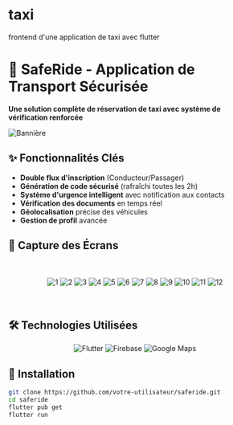 # taxi
frontend d'une application de taxi avec flutter
# 🚕 SafeRide - Application de Transport Sécurisée

**Une solution complète de réservation de taxi avec système de vérification renforcée**

![Bannière](https://via.placeholder.com/1200x400/0D47A1/FFFFFF?text=SafeRide+-+Sécurité+et+Fiabilité)

## ✨ Fonctionnalités Clés

- **Double flux d'inscription** (Conducteur/Passager)
- **Génération de code sécurisé** (rafraîchi toutes les 2h)
- **Système d'urgence intelligent** avec notification aux contacts
- **Vérification des documents** en temps réel
- **Géolocalisation** précise des véhicules
- **Gestion de profil** avancée

## 📸 Capture des Écrans

<div align="center" style="display: grid; grid-template-columns: repeat(auto-fit, minmax(300px, 1fr)); gap: 20px; padding: 20px;">

<!-- Début des captures dans l'ordre fourni -->
![1](images/Screenshot%202025-02-01%20004701.png)
![2](images/Screenshot%202025-02-01%20004738.png)
![3](images/Screenshot%202025-02-01%20004809.png)
![4](images/Screenshot%202025-02-01%20004824.png)
![5](images/Screenshot%202025-02-01%20004836.png)
![6](images/Screenshot%202025-02-01%20004854.png)
![7](images/Screenshot%202025-02-01%20004909.png)
![8](images/Screenshot%202025-02-01%20004931.png)
![9](images/Screenshot%202025-02-01%20004955.png)
![10](images/Screenshot%202025-02-01%20005013.png)
![11](images/Screenshot%202025-02-01%20005026.png)
![12](images/Screenshot%202025-02-01%20005037.png)
<!-- Fin des captures -->

</div>

## 🛠️ Technologies Utilisées

<p align="center">
  <img src="https://img.shields.io/badge/Flutter-3.16+-02569B?logo=flutter" alt="Flutter">
  <img src="https://img.shields.io/badge/Firebase-FFCA28?logo=firebase" alt="Firebase">
  <img src="https://img.shields.io/badge/Google_Maps-4285F4?logo=google-maps" alt="Google Maps">
</p>

## 🚀 Installation

```bash
git clone https://github.com/votre-utilisateur/saferide.git
cd saferide
flutter pub get
flutter run
